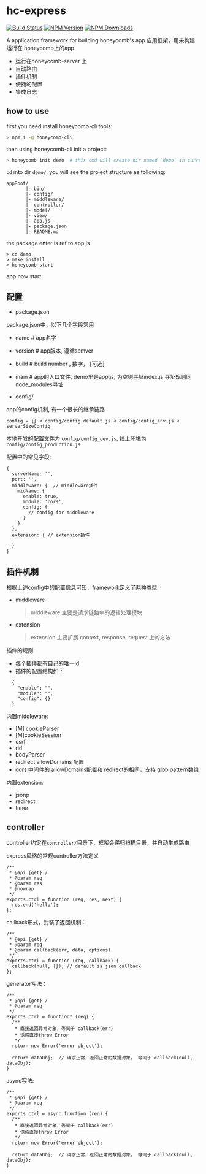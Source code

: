 # hc-express

[![Build Status][travis-image]][travis-url]
[![NPM Version][npm-image]][npm-url]
[![NPM Downloads][downloads-image]][downloads-url]

A application framework for building honeycomb's app
应用框架，用来构建运行在 honeycomb上的app

* 运行在honeycomb-server 上
* 自动路由
* 插件机制
* 便捷的配置
* 集成日志

## how to use

first you need install honeycomb-cli tools:

```sh
> npm i -g honeycomb-cli
```

then using honeycomb-cli init a project:

```sh
> honeycomb init demo  # this cmd will create dir named `demo` in current dir
```

`cd` into dir `demo/`, you will see the project structure as following:

```
appRoot/
       |- bin/
       |- config/
       |- middleware/
       |- controller/
       |- model/
       |- view/
       |- app.js
       |- package.json
       |- README.md
```

the package enter is ref to app.js

```
> cd demo
> make install
> honeycomb start
```

app now start

## 配置

* package.json

package.json中，以下几个字段常用
  
  * name      # app名字
  * version   # app版本, 遵循semver
  * build     # build number , 数字， [可选]
  * main      # app的入口文件, demo里是app.js, 为空则寻址index.js 寻址规则同node_modules寻址

* config/

app的config机制, 有一个很长的继承链路

```
config = {} < config/config.default.js < config/config_env.js < serverSizeConfig
```

本地开发的配置文件为 `config/config_dev.js`, 线上环境为 `config/config_production.js`

配置中的常见字段:

```
{
  serverName: '',
  port: '',
  middleware: {  // middleware插件
    midName: {
      enable: true,
      module: 'cors',
      config: {
        // config for middleware
      }
    }
  },
  extension: { // extension插件

  }
}
```

## 插件机制

根据上述config中的配置信息可知，framework定义了两种类型:

* middleware
  > middleware 主要是请求链路中的逻辑处理模块
* extension
  > extension 主要扩展  context, response, request 上的方法

插件的规则:

* 每个插件都有自己的唯一id
* 插件的配置结构如下
```
  {
    "enable": "", 
    "module": "", 
    "config": {}
  }
```


内置middleware:

* [M] cookieParser
* [M]cookieSession
* csrf
* rid
* bodyParser
* redirect allowDomains 配置
* cors 中间件的 allowDomains配置和 redirect的相同，支持 glob pattern数组

内置extension:

* jsonp
* redirect
* timer




## controller

controller约定在`controller/`目录下，框架会递归扫描目录，并自动生成路由


express风格的常规controller方法定义
```
/**
 * @api {get} /
 * @param req
 * @param res
 * @nowrap 
 */
exports.ctrl = function (req, res, next) {
  res.end('hello');
};
```

callback形式，封装了返回机制：

```
/**
 * @api {get} /
 * @param req
 * @param callback(err, data, options)
 */
exports.ctrl = function (req, callback) {
  callback(null, {}); // default is json callback
};
```

generator写法：

```
/**
 * @api {get} /
 * @param req
 */
exports.ctrl = function* (req) {
  /**
   * 直接返回异常对象，等同于 callback(err)
   * 诱惑直接throw Error
   */
  return new Error('error object');

  return dataObj;  // 请求正常，返回正常的数据对象， 等同于 callback(null, dataObj);
}
```

async写法:

```
/**
 * @api {get} /
 * @param req
 */
exports.ctrl = async function (req) {
  /**
   * 直接返回异常对象，等同于 callback(err)
   * 诱惑直接throw Error
   */
  return new Error('error object');

  return dataObj;  // 请求正常，返回正常的数据对象， 等同于 callback(null, dataObj);
}
```

[travis-image]: https://api.travis-ci.org/node-honeycomb/hc-bee.svg
[travis-url]: https://travis-ci.org/node-honeycomb/hc-bee
[npm-image]: https://img.shields.io/npm/v/hc-bee.svg
[npm-url]: https://npmjs.org/package/hc-bee
[downloads-image]: https://img.shields.io/npm/dm/hc-bee.svg
[downloads-url]: https://npmjs.org/package/hc-bee

